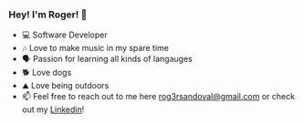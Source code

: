 ### Hey! I'm Roger! 👋

- 💻 Software Developer
- 🎶 Love to make music in my spare time
- 🗣 Passion for learning all kinds of langauges
- 🐕 Love dogs
- ⛰ Love being outdoors
- 📫 Feel free to reach out to me here rog3rsandoval@gmail.com or check out my [Linkedin]!

[Linkedin]: https://www.linkedin.com/in/rogeliosandoval/
